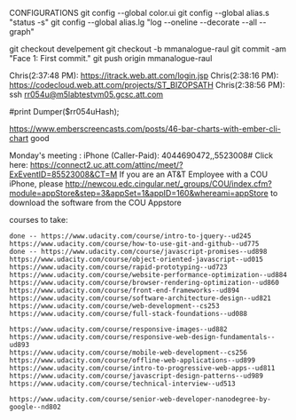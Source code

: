 CONFIGURATIONS
git config --global color.ui
git config --global alias.s "status -s"
git config --global alias.lg "log --oneline --decorate --all --graph"

git checkout develpement
git checkout -b mmanalogue-raul
git commit -am "Face 1: First commit."
git push origin mmanalogue-raul

Chris(2:37:48 PM): https://itrack.web.att.com/login.jsp
Chris(2:38:16 PM): https://codecloud.web.att.com/projects/ST_BIZOPSATH
Chris(2:38:56 PM): ssh rr054u@m5labtestvm05.gcsc.att.com


  #print Dumper($rr054uHash);


https://www.emberscreencasts.com/posts/46-bar-charts-with-ember-cli-chart    good

  Monday's meeting :
    iPhone (Caller-Paid): 4044690472,,5523008#
    Click here: https://connect2.uc.att.com/attinc/meet/?ExEventID=85523008&CT=M
    If you are an AT&T Employee with a COU iPhone, please http://newcou.edc.cingular.net/_groups/COU/index.cfm?module=appStore&step=3&appSet=1&appID=160&whereami=appStore to download the software from the COU Appstore


  courses to take:
  
    done -- https://www.udacity.com/course/intro-to-jquery--ud245
    https://www.udacity.com/course/how-to-use-git-and-github--ud775
    done -- https://www.udacity.com/course/javascript-promises--ud898
    https://www.udacity.com/course/object-oriented-javascript--ud015
    https://www.udacity.com/course/rapid-prototyping--ud723
    https://www.udacity.com/course/website-performance-optimization--ud884
    https://www.udacity.com/course/browser-rendering-optimization--ud860
    https://www.udacity.com/course/front-end-frameworks--ud894
    https://www.udacity.com/course/software-architecture-design--ud821
    https://www.udacity.com/course/web-development--cs253
    https://www.udacity.com/course/full-stack-foundations--ud088

    https://www.udacity.com/course/responsive-images--ud882
    https://www.udacity.com/course/responsive-web-design-fundamentals--ud893
    https://www.udacity.com/course/mobile-web-development--cs256
    https://www.udacity.com/course/offline-web-applications--ud899
    https://www.udacity.com/course/intro-to-progressive-web-apps--ud811
    https://www.udacity.com/course/javascript-design-patterns--ud989
    https://www.udacity.com/course/technical-interview--ud513

    https://www.udacity.com/course/senior-web-developer-nanodegree-by-google--nd802

